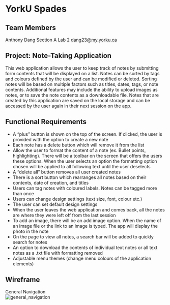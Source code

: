 # YorkU Spades

## Team Members
Anthony Dang
Section A Lab 2
dang23@my.yorku.ca

## Project: Note-Taking Application
This web application allows the user to keep track of notes by submitting form contents that will be displayed on a list. Notes can be sorted by tags and colours defined by the user and can be modified or deleted. Sorting notes will be based on multiple factors such as titles, dates, tags, or note contents. Additional features may include the ability to upload images as notes, or to save the note contents as a downloadable file. Notes that are created by this application are saved on the local storage and can be accessed by the user again in their next session on the app.

## Functional Requirements
* A “plus” button is shown on the top of the screen. If clicked, the user is provided with the option to create a new note
* Each note has a delete button which will remove it from the list
* Allow the user to format the content of a note (ex. Bullet points, highlighting). There will be a toolbar on the screen that offers the users these options. When the user selects an option the formatting option chosen will be applied to all following text until the user deselects  
* A “delete all” button removes all user created notes
* There is a sort button which rearranges all notes based on their contents, date of creation, and titles
* Users can tag notes with coloured labels. Notes can be tagged more than once
* Users can change design settings (text size, font, colour etc.)
* The user can set default design settings
* When the user leaves the web application and comes back, all the notes are where they were left off from the last session
* To add an image, there will be an add image option. When the name of an image file or the link to an image is typed. The app will display the photo in the note
* On the page to view all notes, a search bar will be added to quickly search for notes
* An option to download the contents of individual text notes or all text notes as a .txt file with formatting removed
* Adjustable menu themes (change menu colours of the application elements)

## Wireframe

General Navigation <br/>
![general_navigation](https://user-images.githubusercontent.com/92148329/140616674-dec29f3f-ede2-43bc-aaae-2c80f3722ac9.PNG)



